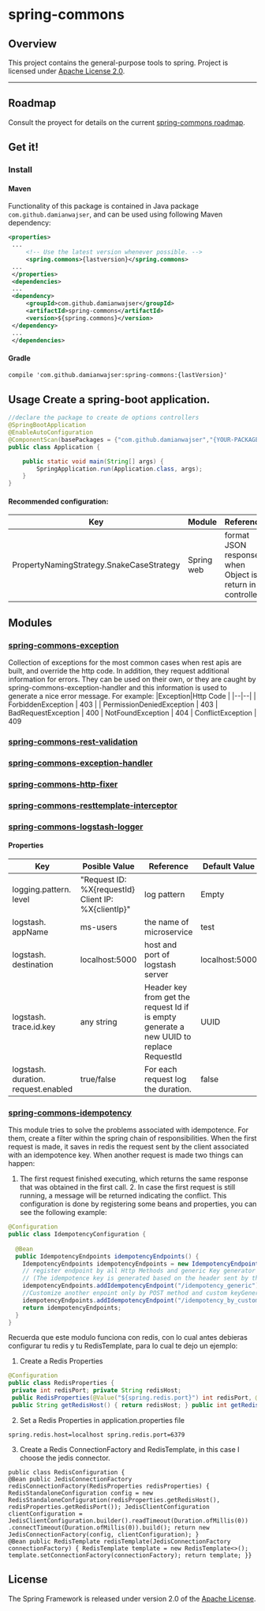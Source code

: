 # spring-commons
## Overview
This project contains the general-purpose tools to spring.  Project is licensed under [Apache License 2.0](http://www.apache.org/licenses/LICENSE-2.0).

-----
## Roadmap
Consult the proyect for details on the current [spring-commons roadmap]([https://github.com/damianwajser/spring-commons/projects/1](https://github.com/damianwajser/spring-commons/projects/1)).

## Get it!
### Install
#### Maven
Functionality of this package is contained in Java package `com.github.damianwajser`, and can be used using following Maven dependency:

```xml
<properties>
 ...
	 <!-- Use the latest version whenever possible. -->
	 <spring.commons>{lastversion}</spring.commons>
 ...
 </properties>
 <dependencies>
 ...
 <dependency>
	 <groupId>com.github.damianwajser</groupId>
	 <artifactId>spring-commons</artifactId>
	 <version>${spring.commons}</version>
 </dependency>
 ...
 </dependencies>
 ```
 #### Gradle
 ```xml
 compile 'com.github.damianwajser:spring-commons:{lastVersion}'
 ```
 ## Usage Create a spring-boot application.
```java
//declare the package to create de options controllers
@SpringBootApplication
@EnableAutoConfiguration
@ComponentScan(basePackages = {"com.github.damianwajser","{YOUR-PACKAGE}"})
public class Application {

	public static void main(String[] args) {
		SpringApplication.run(Application.class, args);
	}
}
```
#### Recommended configuration:
| Key | Module | Reference
|--|--|--
PropertyNamingStrategy.SnakeCaseStrategy | Spring web | format JSON response when Object is return in a controller

## Modules
 ### [spring-commons-exception](https://github.com/damianwajser/spring-commons/tree/master/spring-commons-exception "spring-commons-exception")
 Collection of exceptions for the most common cases when rest apis are built, and override the http code. In addition, they request additional information for errors. They can be used on their own, or they are caught by spring-commons-exception-handler and this information is used to generate a nice error message. For example:
|Exception|Http Code |
|--|--|
| ForbiddenException | 403 |
| PermissionDeniedException | 403
| BadRequestException | 400
| NotFoundException | 404
| ConflictException | 409

### [spring-commons-rest-validation](https://github.com/damianwajser/spring-commons/tree/master/spring-commons-rest-validation "spring-commons-rest-validation")
### [spring-commons-exception-handler](https://github.com/damianwajser/spring-commons/tree/master/spring-commons-exception-handler "spring-commons-exception-handler")
### [spring-commons-http-fixer](https://github.com/damianwajser/spring-commons/tree/master/spring-commons-http-fixer "spring-commons-http-fixer")
### [spring-commons-resttemplate-interceptor](https://github.com/damianwajser/spring-commons/tree/master/spring-commons-resttemplate-interceptor "spring-commons-resttemplate-interceptor")
### [spring-commons-logstash-logger](https://github.com/damianwajser/spring-commons/tree/master/spring-commons-logstash-logger "spring-commons-logstash-logger")

#### Properties
| Key | Posible Value | Reference | Default Value
|--|--|--|--
|logging.pattern. level | "Request  ID:  %X{requestId}  Client  IP:  %X{clientIp}" | log pattern | Empty
|logstash. appName | ms-users | the name of microservice | test
logstash. destination | localhost:5000 | host and port of logstash server| localhost:5000
|logstash. trace.id.key | any string | Header key from get the request Id if is empty generate a new UUID to replace RequestId | UUID
|logstash. duration. request.enabled| true/false | For each request log the duration.| false

### [spring-commons-idempotency](https://github.com/damianwajser/spring-commons/tree/master/spring-commons-idempotency "spring-commons-idempotency")
 This module tries to solve the problems associated with idempotence. For them, create a filter within the spring chain of responsibilities. When the first request is made, it saves in redis the request sent by the client associated with an idempotence key. When another request is made two things can happen:
 1. The first request finished executing, which returns the same response that was obtained in the first call. 2. In case the first request is still running, a message will be returned indicating the conflict.
This configuration is done by registering some beans and properties, you can see the following example:

```java 
@Configuration 
public class IdempotencyConfiguration {
  
  @Bean 
  public IdempotencyEndpoints idempotencyEndpoints() {
    IdempotencyEndpoints idempotencyEndpoints = new IdempotencyEndpoints(); 
    // register endpoint by all Http Methods and generic Key generator      
    // (The idempotence key is generated based on the header sent by the client, X-Idempotency-Key)
    idempotencyEndpoints.addIdempotencyEndpoint("/idempotency_generic"); 
    //Customize another enpoint only by POST method and custom keyGenerator
    idempotencyEndpoints.addIdempotencyEndpoint("/idempotency_by_custom", new FooIdempotencyKeyGenerator(), HttpMethod.POST);
    return idempotencyEndpoints; 
  } 
}
```
Recuerda que este modulo funciona con redis, con lo cual antes debieras configurar tu redis  y tu RedisTemplate, para lo cual te dejo un ejemplo:

 1. Create a Redis Properties

```java
@Configuration
public class RedisProperties {
 private int redisPort; private String redisHost;
 public RedisProperties(@Value("${spring.redis.port}") int redisPort, @Value("${spring.redis.host}") String redisHost) { this.redisPort = redisPort; this.redisHost = redisHost; }
 public String getRedisHost() { return redisHost; } public int getRedisPort() { return redisPort; }}
```
 2. Set a Redis Properties in application.properties file
```properties
spring.redis.host=localhost spring.redis.port=6379
```
 3. Create a Redis ConnectionFactory and RedisTemplate, in this case I choose the jedis connector.
 ```java@Configuration
public class RedisConfiguration {
 @Bean public JedisConnectionFactory redisConnectionFactory(RedisProperties redisProperties) { RedisStandaloneConfiguration config = new RedisStandaloneConfiguration(redisProperties.getRedisHost(), redisProperties.getRedisPort()); JedisClientConfiguration clientConfiguration = JedisClientConfiguration.builder().readTimeout(Duration.ofMillis(0)) .connectTimeout(Duration.ofMillis(0)).build(); return new JedisConnectionFactory(config, clientConfiguration); }
 @Bean public RedisTemplate redisTemplate(JedisConnectionFactory connectionFactory) { RedisTemplate template = new RedisTemplate<>(); template.setConnectionFactory(connectionFactory); return template; }}
 ```
 ## License
  The Spring Framework is released under version 2.0 of the [Apache License](http://www.apache.org/licenses/LICENSE-2.0).
